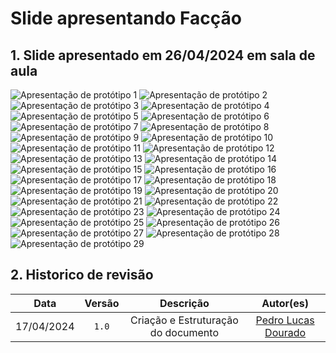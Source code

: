 # Slide apresentando Facção

## 1. Slide apresentado em 26/04/2024 em sala de aula

![Apresentação de protótipo 1](../../assets/slide%20Faccao/slide01.jpg)
![Apresentação de protótipo 2](../../assets/slide%20Faccao/slide02.jpg)
![Apresentação de protótipo 3](../../assets/slide%20Faccao/slide03.jpg)
![Apresentação de protótipo 4](../../assets/slide%20Faccao/slide04.jpg)
![Apresentação de protótipo 5](../../assets/slide%20Faccao/slide05.jpg)
![Apresentação de protótipo 6](../../assets/slide%20Faccao/slide06.jpg)
![Apresentação de protótipo 7](../../assets/slide%20Faccao/slide07.jpg)
![Apresentação de protótipo 8](../../assets/slide%20Faccao/slide08.jpg)
![Apresentação de protótipo 9](../../assets/slide%20Faccao/slide09.jpg)
![Apresentação de protótipo 10](../../assets/slide%20Faccao/slide10.jpg)
![Apresentação de protótipo 11](../../assets/slide%20Faccao/slide11.jpg)
![Apresentação de protótipo 12](../../assets/slide%20Faccao/slide12.jpg)
![Apresentação de protótipo 13](../../assets/slide%20Faccao/slide13.jpg)
![Apresentação de protótipo 14](../../assets/slide%20Faccao/slide14.jpg)
![Apresentação de protótipo 15](../../assets/slide%20Faccao/slide15.jpg)
![Apresentação de protótipo 16](../../assets/slide%20Faccao/slide16.jpg)
![Apresentação de protótipo 17](../../assets/slide%20Faccao/slide17.jpg)
![Apresentação de protótipo 18](../../assets/slide%20Faccao/slide18.jpg)
![Apresentação de protótipo 19](../../assets/slide%20Faccao/slide19.jpg)
![Apresentação de protótipo 20](../../assets/slide%20Faccao/slide20.jpg)
![Apresentação de protótipo 21](../../assets/slide%20Faccao/slide21.jpg)
![Apresentação de protótipo 22](../../assets/slide%20Faccao/slide22.jpg)
![Apresentação de protótipo 23](../../assets/slide%20Faccao/slide23.jpg)
![Apresentação de protótipo 24](../../assets/slide%20Faccao/slide24.jpg)
![Apresentação de protótipo 25](../../assets/slide%20Faccao/slide25.jpg)
![Apresentação de protótipo 26](../../assets/slide%20Faccao/slide26.jpg)
![Apresentação de protótipo 27](../../assets/slide%20Faccao/slide27.jpg)
![Apresentação de protótipo 28](../../assets/slide%20Faccao/slide28.jpg)
![Apresentação de protótipo 29](../../assets/slide%20Faccao/slide29.jpg)

## 2. Historico de revisão

|    Data    | Versão |              Descrição              |                      Autor(es)                      |
| :--------: | :----: | :---------------------------------: | :-------------------------------------------------: |
| 17/04/2024 | `1.0`  | Criação e Estruturação do documento | [Pedro Lucas Dourado](https://github.com/lucasdray) |
